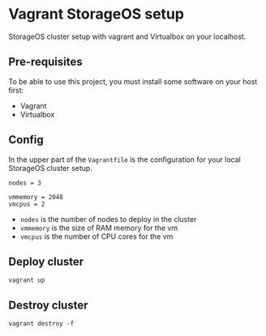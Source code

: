# Vagrant StorageOS setup

StorageOS cluster setup with vagrant and Virtualbox on your localhost.

## Pre-requisites

To be able to use this project, you must install some software on
your host first:

* Vagrant
* Virtualbox

## Config

In the upper part of the `Vagrantfile` is the configuration for your
local StorageOS cluster setup.

```
nodes = 3

vmmemory = 2048
vmcpus = 2
```

* `nodes` is the number of nodes to deploy in the cluster
* `vmmemory` is the size of RAM memory for the vm
* `vmcpus` is the number of CPU cores for the vm

## Deploy cluster
```
vagrant up
```

## Destroy cluster
```
vagrant destroy -f
```
